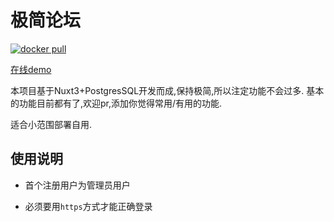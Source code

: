 # 极简论坛

[![docker pull](https://img.shields.io/docker/pulls/kingwrcy/discussion)](https://hub.docker.com/repository/docker/kingwrcy/discussion)

[在线demo](https://discussion.mblog.club)

本项目基于Nuxt3+PostgresSQL开发而成,保持极简,所以注定功能不会过多.
基本的功能目前都有了,欢迎pr,添加你觉得常用/有用的功能.

适合小范围部署自用.


## 使用说明

- 首个注册用户为管理员用户

- 必须要用`https`方式才能正确登录